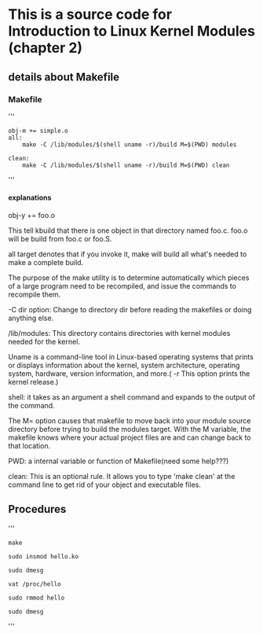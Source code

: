 # This is a source code for  Introduction to Linux Kernel Modules (chapter 2)


## details about Makefile

### Makefile

'''

	obj-m += simple.o
	all:
		make -C /lib/modules/$(shell uname -r)/build M=$(PWD) modules
	
	clean:
		make -C /lib/modules/$(shell uname -r)/build M=$(PWD) clean
  
'''

#### explanations

obj-y += foo.o

This tell kbuild that there is one object in that directory named foo.c. foo.o will be build from foo.c or foo.S.

all target denotes that if you invoke it, make will build all what's needed to make a complete build. 

The purpose of the make utility is to determine automatically which pieces of a large program 
need to be recompiled, and issue the commands to recompile them.

-C dir option: Change to directory dir before reading the makefiles or doing anything else.

/lib/modules: This directory contains directories with kernel modules needed for the kernel.

Uname is a command-line tool in Linux-based operating systems that prints or displays information about the kernel, system architecture, operating system, hardware, version information, and more.( -r This option prints the kernel release.)


shell: it takes as an argument a shell command and expands to the output of the command. 

The M= option causes that makefile to move back into your module source directory before trying to build the modules target.
With the M variable, the makefile knows where your actual project files are and can change back to that location.

 PWD: a internal variable or function of Makefile(need some help???)
 
 clean: This is an optional rule. It allows you to type 'make clean' at the command line to get rid of your object and executable files.
 
 ## Procedures
 '''
 
	make
	
	sudo insmod hello.ko
	
	sudo dmesg
	
	vat /proc/hello
	
	sudo rmmod hello
	
	sudo dmesg
 '''
